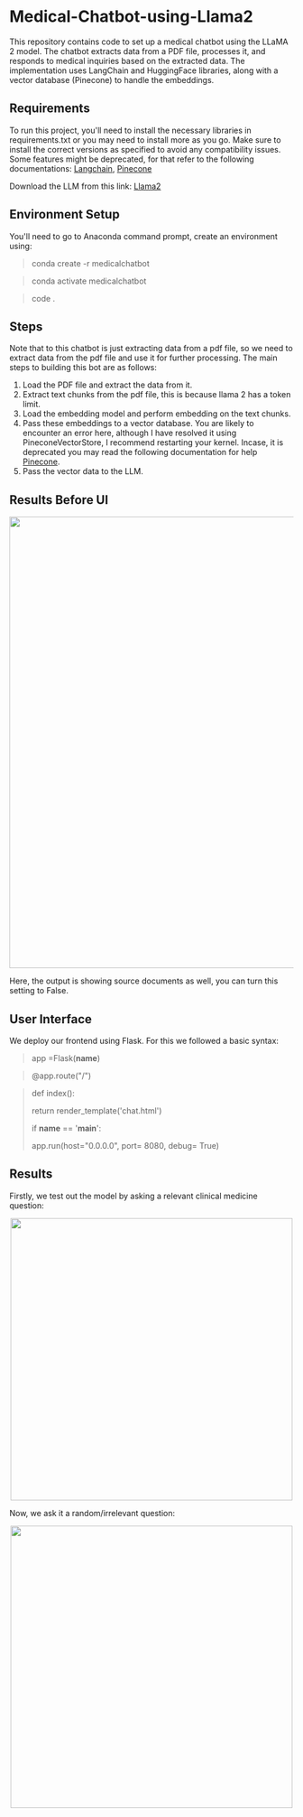 # Medical-Chatbot-using-Llama2
This repository contains code to set up a medical chatbot using the LLaMA 2 model. The chatbot extracts data from a PDF file, processes it, and responds to medical inquiries based on the extracted data. The implementation uses LangChain and HuggingFace libraries, along with a vector database (Pinecone) to handle the embeddings.

## Requirements
To run this project, you'll need to install the necessary libraries in requirements.txt or you may need to install more as you go. Make sure to install the correct versions as specified to avoid any compatibility issues. Some features might be deprecated, for that refer to the following documentations:
[Langchain](https://python.langchain.com/v0.2/docs/integrations/platforms/huggingface/), 
[Pinecone](https://python.langchain.com/v0.2/docs/integrations/vectorstores/pinecone/)

Download the LLM from this link:
[Llama2](https://huggingface.co/TheBloke/Llama-2-7B-Chat-GGML/blob/main/llama-2-7b-chat.ggmlv3.q4_0.bin)


## Environment Setup
You'll need to go to Anaconda command prompt, create an environment using:

> conda create -r medicalchatbot

> conda activate medicalchatbot

> code .


## Steps
Note that to this chatbot is just extracting data from a pdf file, so we need to extract data from the pdf file and use it for further processing. The main steps to building this bot are as follows:
1. Load the PDF file and extract the data from it.
2. Extract text chunks from the pdf file, this is because llama 2 has a token limit.
3. Load the embedding model and perform embedding on the text chunks.
4. Pass these embeddings to a vector database.
You are likely to encounter an error here, although I have resolved it using PineconeVectorStore, I recommend restarting your kernel. Incase, it is deprecated you may read the following documentation for help [Pinecone](https://python.langchain.com/v0.2/docs/integrations/vectorstores/pinecone/).
6. Pass the vector data to the LLM.

## Results Before UI

<p align="center">
<image src="https://github.com/HafsaRafique/Medical-Chatbot-using-Llama2/blob/main/images/before.png" width="800">
</p>

Here, the output is showing source documents as well, you can turn this setting to False.

## User Interface
We deploy our frontend using Flask. For this we followed a basic syntax:

>app =Flask(__name__)

>@app.route("/")

>def index():
>
>    return render_template('chat.html')
>
> if __name__ == '__main__':
>
>   app.run(host="0.0.0.0", port= 8080, debug= True)

## Results

Firstly, we test out the model by asking a relevant clinical medicine question: 

<p align="center">
<image src="https://github.com/HafsaRafique/Medical-Chatbot-using-Llama2/blob/main/images/medical_chatbot.png" width="500">
</p>

Now, we ask it a random/irrelevant question:

<p align="center">
<image src="https://github.com/HafsaRafique/Medical-Chatbot-using-Llama2/blob/main/images/random_command.png" width="500">
</p>


